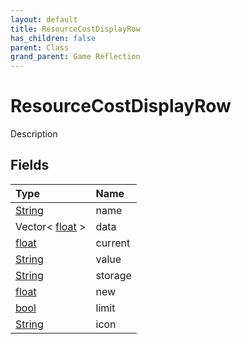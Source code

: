 ```yaml
---
layout: default
title: ResourceCostDisplayRow
has_children: false
parent: Class
grand_parent: Game Reflection
---
```

# ResourceCostDisplayRow
Description 

## Fields

| Type | Name |
|:----------|:--------------|
| [String](/riftbreaker-wiki/docs/game-reflection/components/string/) | name |
| Vector< [float](/riftbreaker-wiki/docs/game-reflection/components/float/) > | data |
| [float](/riftbreaker-wiki/docs/game-reflection/components/float/) | current |
| [String](/riftbreaker-wiki/docs/game-reflection/components/string/) | value |
| [String](/riftbreaker-wiki/docs/game-reflection/components/string/) | storage |
| [float](/riftbreaker-wiki/docs/game-reflection/components/float/) | new |
| [bool](/riftbreaker-wiki/docs/game-reflection/components/bool/) | limit |
| [String](/riftbreaker-wiki/docs/game-reflection/components/string/) | icon |

